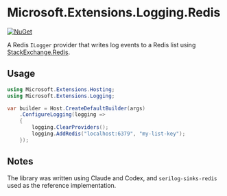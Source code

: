 # Microsoft.Extensions.Logging.Redis

[![NuGet](https://img.shields.io/nuget/v/redis-ilogger.svg)](https://www.nuget.org/packages/redis-ilogger/)

A Redis `ILogger` provider that writes log events to a Redis list using [StackExchange.Redis](https://stackexchange.github.io/StackExchange.Redis/).

## Usage

```csharp
using Microsoft.Extensions.Hosting;
using Microsoft.Extensions.Logging;

var builder = Host.CreateDefaultBuilder(args)
    .ConfigureLogging(logging =>
    {
        logging.ClearProviders();
        logging.AddRedis("localhost:6379", "my-list-key");
    });
```


## Notes 
The library was written using Claude and Codex, and `serilog-sinks-redis` used as the reference implementation.